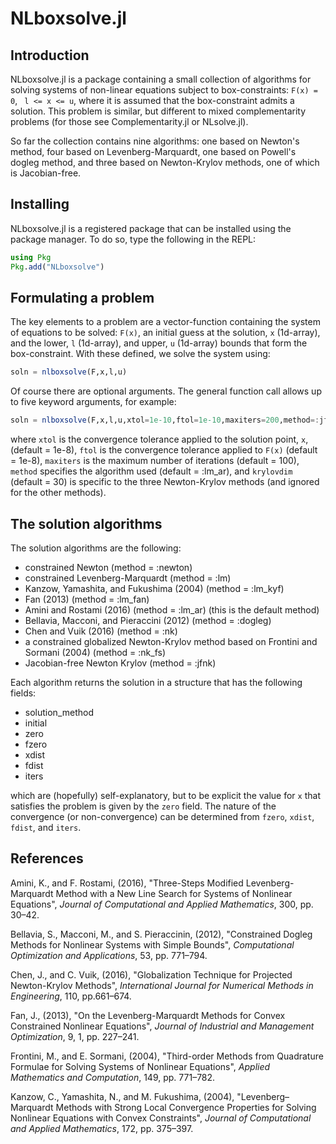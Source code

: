# NLboxsolve.jl

Introduction
------------

NLboxsolve.jl is a package containing a small collection of algorithms for solving systems of non-linear equations subject to box-constraints: ```F(x) = 0```, ``` l <= x <= u```, where it is assumed that the box-constraint admits a solution. This problem is similar, but different to mixed complementarity problems (for those see Complementarity.jl or NLsolve.jl).

So far the collection contains nine algorithms: one based on Newton's method, four based on Levenberg-Marquardt, one based on Powell's dogleg method, and three based on Newton-Krylov methods, one of which is Jacobian-free.

Installing
----------

NLboxsolve.jl is a registered package that can be installed using the package manager.  To do so, type the following in the REPL:

```julia
using Pkg
Pkg.add("NLboxsolve")
```

Formulating a problem
---------------------

The key elements to a problem are a vector-function containing the system of equations to be solved: ```F(x)```, an initial guess at the solution, ```x``` (1d-array), and the lower, ```l``` (1d-array), and upper, ```u``` (1d-array) bounds that form the box-constraint.  With these defined, we solve the system using:

```julia
soln = nlboxsolve(F,x,l,u)
```

Of course there are optional arguments.  The general function call allows up to five keyword arguments, for example:

```julia
soln = nlboxsolve(F,x,l,u,xtol=1e-10,ftol=1e-10,maxiters=200,method=:jfnk,krylovdim=20)
```

where ```xtol``` is the convergence tolerance applied to the solution point, ```x```, (default = 1e-8), ```ftol``` is the convergence tolerance applied to ```F(x)``` (default = 1e-8), ```maxiters``` is the maximum number of iterations (default = 100), ```method``` specifies the algorithm used (default = :lm_ar), and ```krylovdim``` (default = 30) is specific to the three Newton-Krylov methods (and ignored for the other methods).

The solution algorithms
-----------------------

The solution algorithms are the following:

- constrained Newton (method = :newton)
- constrained Levenberg-Marquardt (method = :lm)
- Kanzow, Yamashita, and Fukushima (2004) (method = :lm_kyf)
- Fan (2013) (method = :lm_fan)
- Amini and Rostami (2016) (method = :lm_ar) (this is the default method)
- Bellavia, Macconi, and Pieraccini (2012) (method = :dogleg)
- Chen and Vuik (2016) (method = :nk)
- a constrained globalized Newton-Krylov method based on Frontini and Sormani (2004) (method = :nk_fs)
- Jacobian-free Newton Krylov (method = :jfnk)

Each algorithm returns the solution in a structure that has the following fields:

- solution_method
- initial
- zero
- fzero
- xdist
- fdist
- iters

which are (hopefully) self-explanatory, but to be explicit the value for ```x``` that satisfies the problem is given by the ```zero``` field.  The nature of the convergence (or non-convergence) can be determined from ```fzero```, ```xdist```, ```fdist```, and ```iters```.

References
----------

Amini, K., and F. Rostami, (2016), "Three-Steps Modified Levenberg-Marquardt Method with a New Line Search for Systems of Nonlinear Equations", *Journal of Computational and Applied Mathematics*, 300, pp. 30–42.

Bellavia, S., Macconi, M., and S. Pieraccinin, (2012), "Constrained Dogleg Methods for Nonlinear Systems with Simple Bounds", *Computational Optimization and Applications*, 53, pp. 771–794.

Chen, J., and C. Vuik, (2016), "Globalization Technique for Projected Newton-Krylov Methods", *International Journal for Numerical Methods in Engineering*, 110, pp.661–674. 

Fan, J., (2013), "On the Levenberg-Marquardt Methods for Convex Constrained Nonlinear Equations", *Journal of Industrial and Management Optimization*, 9, 1, pp. 227–241.

Frontini, M., and E. Sormani, (2004), "Third-order Methods from Quadrature Formulae for Solving Systems of Nonlinear Equations", *Applied Mathematics and Computation*, 149, pp. 771–782.

Kanzow, C., Yamashita, N., and M. Fukushima, (2004), "Levenberg–Marquardt Methods with Strong Local Convergence Properties for Solving Nonlinear Equations with Convex Constraints", *Journal of Computational and Applied Mathematics*, 172, pp. 375–397.
